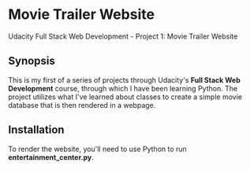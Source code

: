 # Movie Trailer Website
Udacity Full Stack Web Development - Project 1: Movie Trailer Website
## Synopsis

This is my first of a series of projects through Udacity's **Full Stack Web Development** course, through which I have been learning Python.  The project utilizes what I've learned about classes to create a simple movie database that is then rendered in a webpage.

## Installation

To render the website, you'll need to use Python to run **entertainment_center.py**.
